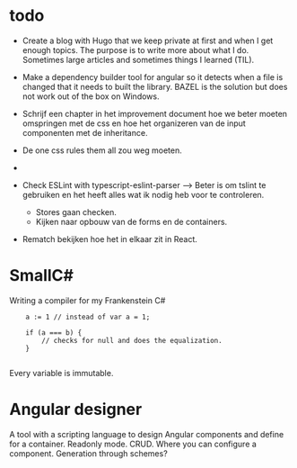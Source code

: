 # todo

- Create a blog with Hugo that we keep private at first and when I get enough topics. The purpose is to write more about what I do. Sometimes large articles and sometimes things I learned (TIL).
- Make a dependency builder tool for angular so it detects when a file is changed that it needs to built the library. BAZEL is the solution but does not work out of the box on Windows. 
- Schrijf een chapter in het improvement document hoe we beter moeten omspringen met de css en hoe het organizeren van de input componenten met de inheritance. 
- De one css rules them all zou weg moeten.
- 


- Check ESLint with typescript-eslint-parser --> Beter is om tslint te gebruiken en het heeft alles wat ik nodig heb voor te controleren.
  - Stores gaan checken.
  - Kijken naar opbouw van de forms en de containers.

- Rematch bekijken hoe het in elkaar zit in React.

# SmallC#

Writing a compiler for my Frankenstein C#

```
    a := 1 // instead of var a = 1;
    
    if (a === b) {
        // checks for null and does the equalization.
    }
    
```

Every variable is immutable.
    

# Angular designer

A tool with a scripting language to design Angular components and define for a container. Readonly mode. CRUD. 
Where you can configure a component. Generation through schemes?
